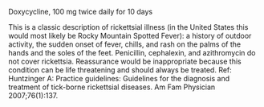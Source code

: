 Doxycycline, 100 mg twice daily for 10 days

This is a classic description of rickettsial illness (in the United States this would most likely be Rocky Mountain Spotted Fever):  a history of outdoor activity, the sudden onset of fever, chills, and rash on the palms of the hands and the soles of the feet.  Penicillin, cephalexin, and azithromycin do not cover rickettsia.  Reassurance would be inappropriate because this condition can be life threatening and should always be treated. Ref: Huntzinger A: Practice guidelines: Guidelines for the diagnosis and treatment of tick-borne rickettsial diseases. Am Fam Physician 2007;76(1):137.